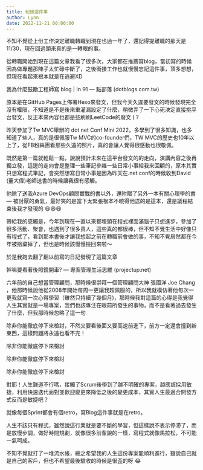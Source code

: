```yaml
---
title: 紀錄這件事
author: Lynn
date: 2022-11-21 00:00:00
---
```


不知不覺從上份工作決定離職轉職到現在也過一年了，還記得提離職的那天是11/30，現在回過頭來真的是一轉眼的事。

從轉職開始到現在這篇文章我看了很多次，大家都在推薦寫blog，當初寫的時候因為做專題那陣子太忙碌中斷了，之後銜接工作也就慢慢忘記這件事，頂多想想，但現在看起來根本就是在逃避XD

我為什麼鼓勵工程師寫 blog | In 91 — 點部落 (dotblogs.com.tw)

原本是在GitHub Pages上佈署Hexo來發文，但我今天久違要發文的時候發現完全沒有權限，不知道是不是後來重灌漏設定了什麼，稍微弄了一下心死決定直接挑平台發文，反正本來內容也都是些刷刷LeetCode的廢文 ( ?

<!--more-->

昨天參加了Tw MVC舉辦的 dot net Conf Mini 2022，多學到了很多知識，也多知道了些人，真的是很佩服Tw MVC的co-founder們，TW MVC的歷史也10年以上了，從FB粉絲團看那些久遠的照片，真的會讓人覺得很感動也很敬佩。

既然是第一篇就輕鬆一點，說說預計未來在這平台發文的的走向，演講內容之後再獨立發，這邊的走向會是整理一些筆記參雜一些日常小事給我來回顧的，原本其實只想寫程式筆記，會突然想寫日常小事是因為昨天在.net conf的時候收到David (董大偉)老師送書的時候讓我很有感觸。

他除了送我Azure DevOps顧問實戰的書以外，還附贈了另外一本有關心理學的書 — 被討厭的勇氣，最好笑的是當下太緊張根本不曉得他送的是這本，還是議程結束後我才發現的 😆😆😆

帶給我的感觸是，今年到現在一直以來都埋頭在程式裡面滿腦子只想進步，參加了很多活動、聚會，也遇到了很多貴人，這些真的都很棒，但不知不覺生活中好像只有程式了，看到那本書後才讓我想起之前在轉職前會做的事，不知不覺居然都在今年被捨棄掉了，但也是時候該慢慢撿回來啦～

於是我跑去翻了翻以前寫的日記發現了這篇文章

幹嘛要看著後照鏡開車? — 專案管理生活思維 (projectup.net)

六年前的自己想當管理顧問，那時候很崇拜一個管理顧問大神 張國洋 Joe Chang ，他那時候說他從2008年開始每周一更讓我超佩服的，所以我就模仿著他每次一更我就寫一次心得學習（雖然只持續了幾個月)，那時候我對這篇的心得是我覺得人生其實就是一場專案，我們也該專注在眼前所發生的事物，而不是看著過去發生了什麼，但我那時候忽略了這一句

除非你能徹底停下來檢討，不然又要看後面又要高速前進下，前方一定還會撞到新東西，這樣問題將永遠也看不完！

除非你能徹底停下來檢討

除非你能徹底停下來檢討

除非你能徹底停下來檢討

對耶！人生難道不行嗎，接觸了Scrum後學到了越不明確的專案，越應該採用敏捷，利用快速迭代面對並歡迎變更來降低之後的變更成本，其實人生最適合開發方式反而是敏捷吧？

就像每個Sprint都會有個retro，寫Blog這件事就是在retro。

人生不該只有程式，雖然說這行業就是要不斷的學習，但這樣說不表示停滯了，而是放慢步調，做好時間規劃，就像很多前輩說的一樣，寫程式就像馬拉松，不可能一氣呵成。

不知不覺就打了一堆流水帳，總之希望我的人生這份專案能順利進行，雖說自己就是自己的客戶，但也不希望最後驗收的時候是很歪的呀 😂
